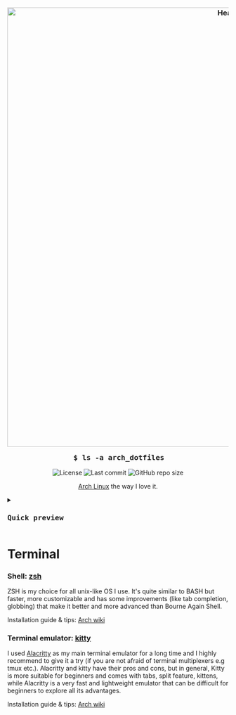 <h3 align="center">
  <img alt="Header" width="1000" src="https://github.com/arseniizakharov/arch-setup/assets/60936431/93bc4d9a-eac4-4eae-af48-670225a0b25e"><br/>
  <img alt="Transparent bar" height="30" width="0px" src="https://github.com/arseniizakharov/arch-setup/assets/60936431/7f94061a-05bd-4e7c-91a9-5c38d3bb70e3">
  <samp>$ ls -a arch_dotfiles</samp>
</h3>

<p align="center">
  <img alt="License" src="https://img.shields.io/github/license/arseniizakharov/arch-setup">
  <img alt="Last commit" src="https://img.shields.io/github/last-commit/arseniizakharov/arch-setup/main">
  <img alt="GitHub repo size" src="https://img.shields.io/github/repo-size/arseniizakharov/arch-setup">
</p>

<p align="center">
<a href="https://archlinux.org/">Arch Linux</a> the way I love it.
</p>

<details closed>
<summary><h3><samp>Quick preview</samp></h3></summary>

Cooming soon!

</details>

<!-- TERMINAL CHAPTER START -->
# Terminal
### Shell: [zsh](https://zsh.sourceforge.io/)

  ZSH is my choice for all unix-like OS I use. It's quite similar to BASH but faster, more customizable and has some improvements (like tab completion, globbing) that make it better and more advanced than Bourne Again Shell.
  
  Installation guide & tips: [Arch wiki](https://wiki.archlinux.org/title/zsh)

### Terminal emulator: [kitty](https://sw.kovidgoyal.net/kitty/)

  I used [Alacritty](https://alacritty.org/) as my main terminal emulator for a long time and I highly recommend to give it a try (if you are not afraid of terminal multiplexers e.g tmux etc.). Alacritty and kitty have their pros and cons, but in general, Kitty is more suitable for beginners and comes with tabs, split feature, kittens, while Alacritty is a very fast and lightweight emulator that can be difficult for beginners to explore all its advantages.

  Installation guide & tips: [Arch wiki](https://wiki.archlinux.org/title/kitty)
 
<!-- TERMINAL CHAPTER END -->
